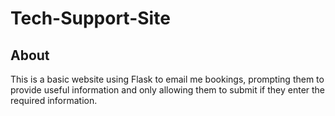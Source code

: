 # Tech-Support-Site

## About
This is a basic website using Flask to email me bookings, prompting them to provide useful information and only allowing them to submit if they enter the required information.

